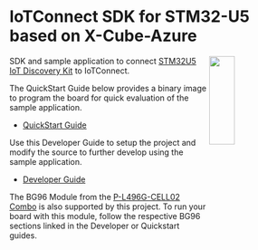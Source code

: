 # IoTConnect SDK for STM32-U5 based on X-Cube-Azure
<img src="https://github.com/avnet-iotconnect/avnet-iotconnect.github.io/blob/main/documentation/iotc-azurertos-stm32-u5/media/stm32u5_board.png" width="30%" height="20%" align="right"/>

SDK and sample application to connect [STM32U5 IoT Discovery Kit](https://www.st.com/en/evaluation-tools/b-u585i-iot02a.html) to IoTConnect.

The QuickStart Guide below provides a binary image to program the board for quick evaluation of the sample application. 
* [QuickStart Guide](https://github.com/avnet-iotconnect/avnet-iotconnect.github.io/blob/main/documentation/iotc-azurertos-stm32-u5/QUICKSTART.md)

Use this Developer Guide to setup the project and modify the source to further develop using the sample application.
* [Developer Guide](https://github.com/avnet-iotconnect/avnet-iotconnect.github.io/blob/main/documentation/iotc-azurertos-stm32-u5/DEVELOPER_GUIDE.md)

The BG96 Module from the [P-L496G-CELL02 Combo](https://www.st.com/en/evaluation-tools/p-l496g-cell02.html) is also 
supported by this project. To run your board with this module, follow the respective BG96 sections linked in the Developer or Quickstart guides.
